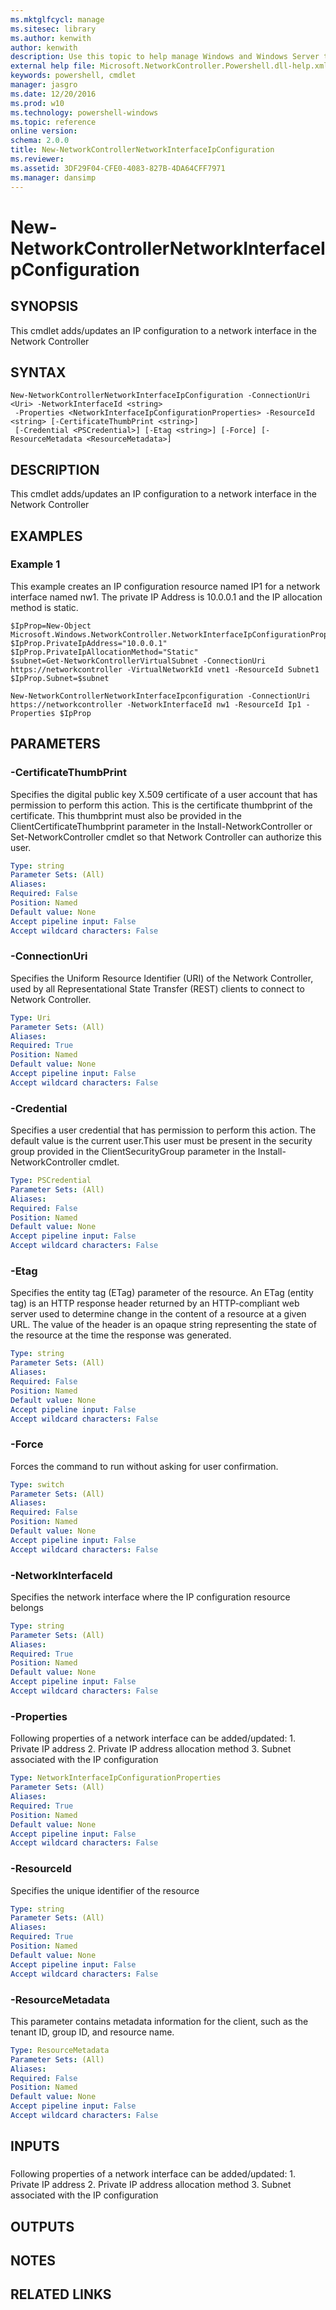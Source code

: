 ```yaml
---
ms.mktglfcycl: manage
ms.sitesec: library
ms.author: kenwith
author: kenwith
description: Use this topic to help manage Windows and Windows Server technologies with Windows PowerShell.
external help file: Microsoft.NetworkController.Powershell.dll-help.xml
keywords: powershell, cmdlet
manager: jasgro
ms.date: 12/20/2016
ms.prod: w10
ms.technology: powershell-windows
ms.topic: reference
online version: 
schema: 2.0.0
title: New-NetworkControllerNetworkInterfaceIpConfiguration
ms.reviewer:
ms.assetid: 3DF29F04-CFE0-4083-827B-4DA64CFF7971
ms.manager: dansimp
---
```


# New-NetworkControllerNetworkInterfaceIpConfiguration

## SYNOPSIS

This cmdlet adds/updates an IP configuration to a network interface in the Network Controller

## SYNTAX

```
New-NetworkControllerNetworkInterfaceIpConfiguration -ConnectionUri <Uri> -NetworkInterfaceId <string>
 -Properties <NetworkInterfaceIpConfigurationProperties> -ResourceId <string> [-CertificateThumbPrint <string>]
 [-Credential <PSCredential>] [-Etag <string>] [-Force] [-ResourceMetadata <ResourceMetadata>]
```

## DESCRIPTION
This cmdlet adds/updates an IP configuration to a network interface in the Network Controller

## EXAMPLES

### Example 1

This example creates an IP configuration resource named IP1 for a network interface named nw1.
The private IP Address is 10.0.0.1 and the IP allocation method is static.

```
$IpProp=New-Object Microsoft.Windows.NetworkController.NetworkInterfaceIpConfigurationPropertiesllocation
$IpProp.PrivateIpAddress="10.0.0.1"
$IpProp.PrivateIpAllocationMethod="Static"
$subnet=Get-NetworkControllerVirtualSubnet -ConnectionUri https://networkcontroller -VirtualNetworkId vnet1 -ResourceId Subnet1
$IpProp.Subnet=$subnet

New-NetworkControllerNetworkInterfaceIpconfiguration -ConnectionUri https://networkcontroller -NetworkInterfaceId nw1 -ResourceId Ip1 -Properties $IpProp
```

## PARAMETERS

### -CertificateThumbPrint
Specifies the digital public key X.509 certificate of a user account that has permission to perform this action.
This is the certificate thumbprint of the certificate.
This thumbprint must also be provided in the ClientCertificateThumbprint parameter in the Install-NetworkController or Set-NetworkController cmdlet so that Network Controller can authorize this user.

```yaml
Type: string
Parameter Sets: (All)
Aliases: 
Required: False
Position: Named
Default value: None
Accept pipeline input: False
Accept wildcard characters: False
```

### -ConnectionUri
Specifies the Uniform Resource Identifier (URI) of the Network Controller, used by all Representational State Transfer (REST) clients to connect to Network Controller.

```yaml
Type: Uri
Parameter Sets: (All)
Aliases: 
Required: True
Position: Named
Default value: None
Accept pipeline input: False
Accept wildcard characters: False
```

### -Credential
Specifies a user credential that has permission to perform this action.
The default value is the current user.This user must be present in the security group provided in the ClientSecurityGroup parameter in the Install-NetworkController cmdlet.

```yaml
Type: PSCredential
Parameter Sets: (All)
Aliases: 
Required: False
Position: Named
Default value: None
Accept pipeline input: False
Accept wildcard characters: False
```

### -Etag
Specifies the entity tag (ETag) parameter of the resource.
An ETag (entity tag) is an HTTP response header returned by an HTTP-compliant web server used to determine change in the content of a resource at a given URL.
The value of the header is an opaque string representing the state of the resource at the time the response was generated.

```yaml
Type: string
Parameter Sets: (All)
Aliases: 
Required: False
Position: Named
Default value: None
Accept pipeline input: False
Accept wildcard characters: False
```

### -Force
Forces the command to run without asking for user confirmation.

```yaml
Type: switch
Parameter Sets: (All)
Aliases: 
Required: False
Position: Named
Default value: None
Accept pipeline input: False
Accept wildcard characters: False
```

### -NetworkInterfaceId
Specifies the network interface where the IP configuration resource belongs

```yaml
Type: string
Parameter Sets: (All)
Aliases: 
Required: True
Position: Named
Default value: None
Accept pipeline input: False
Accept wildcard characters: False
```

### -Properties
Following properties of a network interface can be added/updated:
1.
Private IP address
2.
Private IP address allocation method
3.
Subnet associated with the IP configuration

```yaml
Type: NetworkInterfaceIpConfigurationProperties
Parameter Sets: (All)
Aliases: 
Required: True
Position: Named
Default value: None
Accept pipeline input: False
Accept wildcard characters: False
```

### -ResourceId
Specifies the unique identifier of the resource

```yaml
Type: string
Parameter Sets: (All)
Aliases: 
Required: True
Position: Named
Default value: None
Accept pipeline input: False
Accept wildcard characters: False
```

### -ResourceMetadata
This parameter contains metadata information for the client, such as the tenant ID, group ID, and resource name.

```yaml
Type: ResourceMetadata
Parameter Sets: (All)
Aliases: 
Required: False
Position: Named
Default value: None
Accept pipeline input: False
Accept wildcard characters: False
```

## INPUTS

### 
Following properties of a network interface can be added/updated:
1.
Private IP address
2.
Private IP address allocation method
3.
Subnet associated with the IP configuration

## OUTPUTS

## NOTES

## RELATED LINKS

